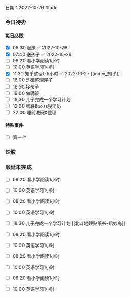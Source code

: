 日期：2022-10-26
#todo
### 今日待办
#### 每日必做
- [x] 06:30 起床 ✅ 2022-10-26
- [x] 07:40 送孩子 ✅ 2022-10-26
- [ ]  08:20 看小学阅读1小时
- [ ] 10:00 英语学习1小时
- [x] 11:30 知乎整理0.5小时 ✅ 2022-10-27 [[index_知乎]]
- [ ] 16:00 洗碗整理屋子
- [ ] 16:50 接孩子 
- [ ] 19:00 做晚饭
- [ ] 18:30 儿子完成一个学习计划
- [ ] 12:00 智联&boss投简历
- [ ] 22:00 睡前洗碗&整理

#### 特殊事件
- [ ] 第一件 

### 炒股


### 顺延未完成
- [ ]  08:20 看小学阅读1小时
- [ ] 10:00 英语学习1小时
- [ ]  08:20 看小学阅读1小时
- [ ] 10:00 英语学习1小时
- [ ] 18:30 儿子完成一个学习计划 [[北斗地理贴纸书-启妙岛]]
- [ ]  08:20 看小学阅读1小时
- [ ] 10:00 英语学习1小时
- [ ]  08:20 看小学阅读1小时
- [ ] 10:00 英语学习1小时
- [ ] 08:20 看小学阅读1小时
- [ ] 10:00 英语学习1小时


